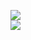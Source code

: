 [![](https://img.shields.io/badge/Made%20With-Github%20Spray-lightgrey.svg?style=for-the-badge&logo=github)](https://github.com/Annihil/github-spray#3350)  
[![](https://i.imgur.com/2DrTn0Z.gif)](https://github.com/Annihil/github-spray)